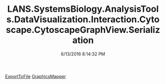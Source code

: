 ﻿---
title: LANS.SystemsBiology.AnalysisTools.DataVisualization.Interaction.Cytoscape.CytoscapeGraphView.Serialization
date: 6/13/2016 8:14:32 PM
---

[ExportToFile](T-LANS.SystemsBiology.AnalysisTools.DataVisualization.Interaction.Cytoscape.CytoscapeGraphView.Serialization.ExportToFile.html)
[GraphicsMapper](T-LANS.SystemsBiology.AnalysisTools.DataVisualization.Interaction.Cytoscape.CytoscapeGraphView.Serialization.GraphicsMapper.html)

